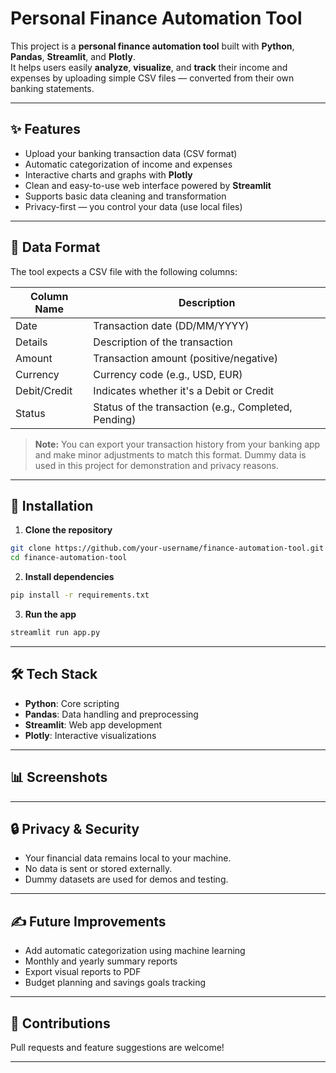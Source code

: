 # Personal Finance Automation Tool

This project is a **personal finance automation tool** built with **Python**, **Pandas**, **Streamlit**, and **Plotly**.  
It helps users easily **analyze**, **visualize**, and **track** their income and expenses by uploading simple CSV files — converted from their own banking statements.

---

## ✨ Features
- Upload your banking transaction data (CSV format)
- Automatic categorization of income and expenses
- Interactive charts and graphs with **Plotly**
- Clean and easy-to-use web interface powered by **Streamlit**
- Supports basic data cleaning and transformation
- Privacy-first — you control your data (use local files)

---

## 📁 Data Format
The tool expects a CSV file with the following columns:

| Column Name   | Description                       |
|---------------|-----------------------------------|
| Date          | Transaction date (DD/MM/YYYY)     |
| Details       | Description of the transaction    |
| Amount        | Transaction amount (positive/negative) |
| Currency      | Currency code (e.g., USD, EUR)     |
| Debit/Credit  | Indicates whether it's a Debit or Credit |
| Status        | Status of the transaction (e.g., Completed, Pending) |

> **Note:** You can export your transaction history from your banking app and make minor adjustments to match this format. Dummy data is used in this project for demonstration and privacy reasons.

---

## 🚀 Installation

1. **Clone the repository**  
```bash
git clone https://github.com/your-username/finance-automation-tool.git
cd finance-automation-tool
```

2. **Install dependencies**  
```bash
pip install -r requirements.txt
```

3. **Run the app**  
```bash
streamlit run app.py
```

---

## 🛠️ Tech Stack
- **Python**: Core scripting
- **Pandas**: Data handling and preprocessing
- **Streamlit**: Web app development
- **Plotly**: Interactive visualizations

---

## 📊 Screenshots



---

## 🔒 Privacy & Security
- Your financial data remains local to your machine.
- No data is sent or stored externally.
- Dummy datasets are used for demos and testing.

---

## ✍️ Future Improvements
- Add automatic categorization using machine learning
- Monthly and yearly summary reports
- Export visual reports to PDF
- Budget planning and savings goals tracking

---

## 🤝 Contributions
Pull requests and feature suggestions are welcome!

---